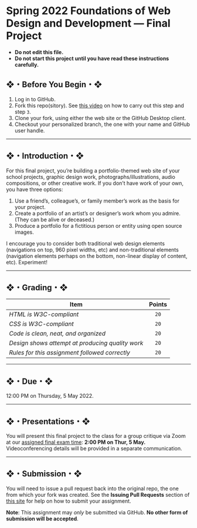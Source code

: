 # Spring 2022 Foundations of Web Design and Development — Final Project

* **Do not edit this file.**
* **Do not start this project until you have read these instructions carefully.**

## ❖・Before You Begin・❖
1. Log in to GitHub.
2. Fork this repo(sitory). See [this video](http://code-warrior.github.io/tutorials/git/github/forking-and-cloning-at-the-github-web-site/) on how to carry out this step and step `3`.
3. Clone your fork, using either the web site or the GitHub Desktop client.
4. Checkout your personalized branch, the one with your name and GitHub user handle.

---

## ❖・Introduction・❖
For this final project, you’re building a portfolio-themed web site of your school projects, graphic design work, photographs/illustrations, audio compositions, or other creative work. If you don’t have work of your own, you have three options:

1. Use a friend’s, colleague’s, or family member’s work as the basis for your project.
2. Create a portfolio of an artist’s or designer’s work whom you admire. (They can be alive or deceased.)
3. Produce a portfolio for a fictitious person or entity using open source images.

I encourage you to consider both traditional web design elements (navigations on top, 960 pixel widths, etc) and non-traditional elements (navigation elements perhaps on the bottom, non-linear display of content, etc). Experiment!

---
## ❖・Grading・❖
| Item                                             | Points |
|--------------------------------------------------|:------:|
| *HTML is W3C-compliant*                          | `20`   |
| *CSS is W3C-compliant*                           | `20`   |
| *Code is clean, neat, and organized*             | `20`   |
| *Design shows attempt at producing quality work* | `20`   |
| *Rules for this assignment followed correctly*   | `20`   |

---

## ❖・Due・❖
12:00 PM on Thursday, 5 May 2022.

---

## ❖・Presentations・❖
You will present this final project to the class for a group critique via Zoom at our [assigned final exam time](https://www.hartford.edu/academics/academic-calendar/final-exam-schedule.aspx): **2:00 PM on Thur, 5 May.** Videoconferencing details will be provided in a separate communication.

---

## ❖・Submission・❖
You will need to issue a pull request back into the original repo, the one from which your fork was created. See the **Issuing Pull Requests** section of [this site](http://code-warrior.github.io/tutorials/git/github/index.html) for help on how to submit your assignment.

**Note**: This assignment may *only* be submitted via GitHub. **No other form of submission will be accepted**.

